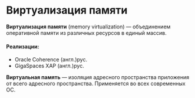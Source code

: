# Виртуализация памяти
**Виртуализация памяти** (memory virtualization) — объединением оперативной памяти из различных ресурсов в единый массив. 
#### Реализации: 
+ Oracle Coherence (англ.)рус.
+ GigaSpaces XAP (англ.)рус.

**Виртуальная память** — изоляция адресного пространства приложения от всего адресного пространства. Применяется во всех современных ОС.

<!-- _footer: Виртуализация [Электронный ресурс]. URL: https://ru.wikipedia.org/wiki/Виртуализация (дата обращения: 14.04.2020)-->